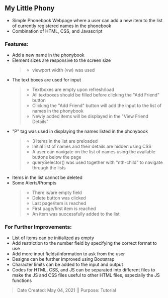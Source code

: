 ## My Little Phony
   - Simple Phonebook Webpage where a user can add a new item to the list of currently registered names in the phonebook
   - Combination of HTML, CSS, and Javascript

### Features:
   * Add a new name in the phonybook
   * Element sizes are responsive to the screen size
       >- viewport width (vw) was used
   * The text boxes are used for input
       >- Textboxes are empty upon refresh/load
       >- All textboxes should be filled before clicking the "Add Friend" button
       >- Clicking the "Add Friend" button will add the input to the list of names in the phonybook
       >- Newly added items will be displayed in the "View Friend Details"	
   * "P" tag was used in displaying the names listed in the phonybook
       >- 3 Items in the list are preloaded
       >- Initial list of names and their details are hidden using CSS
       >- A user can navigate on the list of names using the available buttons below the page
       >- querySelector() was used together with "nth-child" to navigate through the lists 
   * Items in the list cannot be deleted
   * Some Alerts/Prompts
       >- There is/are empty field
       >- Delete button was clicked
       >- Last page/item is reached
       >- First page/first item is reached
       >- An item was successfully added to the list

### For Further Improvements:
   * List of items can be initialized as empty
   * Add restriction to the number field by specifying the correct format to use
   * Add more input fields/information to ask from the user
   * Designs can be further improved using Bootstrap
   * Character limits can be added to the input and output
   * Codes for HTML, CSS, and JS can be separated into different files to make the JS and CSS files useful to other HTML files, especially the JS functions

> Date Created: May 04, 2021 || Purpose: Tutorial
